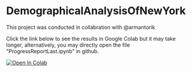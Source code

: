# DemographicalAnalysisOfNewYork

This project was conducted in collabration with @armantorik

Click the link below to see the results in Google Colab but it may take longer, alternatively, you may directly open the file "ProgressReportLast.ipynb" in github. 

[![Open In Colab](https://colab.research.google.com/assets/colab-badge.svg)](https://colab.research.google.com/github/RZeroCode/DemographicalAnalysisOfNewYorkWithML/blob/main/ProgressReportLast.ipynb)
